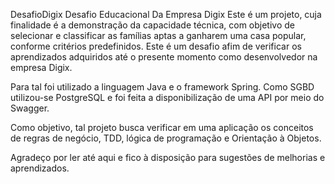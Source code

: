 DesafioDigix
Desafio Educacional Da Empresa Digix
Este é um projeto, cuja finalidade é a demonstração da capacidade técnica, com objetivo de selecionar e classificar as famílias aptas a ganharem uma casa popular, conforme critérios predefinidos.
Este é um desafio afim de verificar os aprendizados adquiridos até o presente momento como desenvolvedor na empresa Digix.

Para tal foi utilizado a linguagem Java e o framework Spring. Como SGBD utilizou-se PostgreSQL e foi feita a disponibilização de uma API por meio do Swagger.

Como objetivo, tal projeto busca verificar em uma aplicação os conceitos de regras de negócio, TDD, lógica de programação e Orientação à Objetos.

Agradeço por ler até aqui e fico à disposição para sugestões de melhorias e aprendizados.
